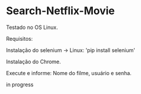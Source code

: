# Search-Netflix-Movie

Testado no OS Linux.

Requisitos: 

Instalação do selenium -> Linux: 'pip install selenium'

Instalação do Chrome.

Execute e informe: Nome do filme, usuário e senha.

in progress

